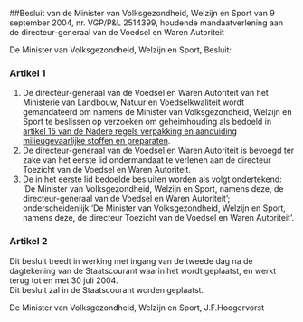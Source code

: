 <meta http-equiv='Content-Type' content='text/html; charset=utf-8' />

##Besluit van de Minister van Volksgezondheid, Welzijn en Sport van 9 september 2004, nr. VGP/P&L 2514399, houdende mandaatverlening aan de directeur-generaal van de Voedsel en Waren Autoriteit

De Minister van Volksgezondheid, Welzijn en Sport,  Besluit:    

### Artikel  1  

1.  De directeur-generaal van de Voedsel en Waren Autoriteit van het Ministerie van Landbouw, Natuur en Voedselkwaliteit wordt gemandateerd om namens de Minister van Volksgezondheid, Welzijn en Sport te beslissen op verzoeken om geheimhouding als bedoeld in [artikel 15 van de Nadere regels verpakking en aanduiding milieugevaarlijke stoffen en preparaten](../../../../../../../../../../ministeriele-regeling/nadere/regels/verpakking/en/aanduiding/milieugevaarlijke/stoffen/BWBR0004284/README.md).   
2.  De directeur-generaal van de Voedsel en Waren Autoriteit is bevoegd ter zake van het eerste lid ondermandaat te verlenen aan de directeur Toezicht van de Voedsel en Waren Autoriteit.   
3.  De in het eerste lid bedoelde besluiten worden als volgt ondertekend: ‘De Minister van Volksgezondheid, Welzijn en Sport, namens deze, de directeur-generaal van de Voedsel en Waren Autoriteit’; onderscheidenlijk ‘De Minister van Volksgezondheid, Welzijn en Sport, namens deze, de directeur Toezicht van de Voedsel en Waren Autoriteit’.   

### Artikel  2  

Dit besluit treedt in werking met ingang van de tweede dag na de dagtekening van de Staatscourant waarin het wordt geplaatst, en werkt terug tot en met 30 juli 2004.  
Dit besluit zal in de Staatscourant worden geplaatst.   

De 
Minister van Volksgezondheid, Welzijn en Sport, 
J.F.Hoogervorst    
